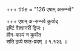 +++
title = "126 एषाम् असम्भवे"

+++
एषाम् अ-सम्भवे कुर्याद्  
इष्टिं वैश्वानरीं द्विजः।  
हीन-कल्पं न कुर्वीत  
सति द्रव्ये फल-प्रदम्  ॥ १.१२६ ॥